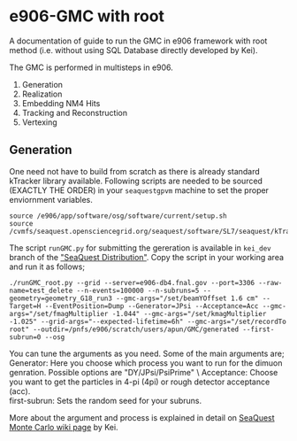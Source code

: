 # e906-GMC with root
A documentation of guide to run the GMC in e906 framework with root method (i.e. without using SQL Database directly developed by Kei). 

The GMC is performed in multisteps in e906.
1. Generation
2. Realization
3. Embedding NM4 Hits
4. Tracking and Reconstruction
5. Vertexing

## Generation

One need not have to build from scratch as there is already standard kTracker library available. Following scripts are needed to be sourced (EXACTLY THE ORDER) in your `seaquestgpvm` machine to set the proper enviornment variables.

```
source /e906/app/software/osg/software/current/setup.sh
source /cvmfs/seaquest.opensciencegrid.org/seaquest/software/SL7/seaquest/kTrackerRun5/setup.sh
``` 

The script `runGMC.py` for submitting the gereration is available in `kei_dev` branch of the ["SeaQuest Distribution"](https://cdcvs.fnal.gov/redmine/projects/seaquest-ktracker/repository/revisions/kei_dev/show). 
Copy the script in your working area and run it as follows;
```
./runGMC_root.py --grid --server=e906-db4.fnal.gov --port=3306 --raw-name=test_delete --n-events=100000 --n-subruns=5 --geometry=geometry_G18_run3 --gmc-args="/set/beamYOffset 1.6 cm" --Target=H --EventPosition=Dump --Generator=JPsi --Acceptance=Acc --gmc-args="/set/fmagMultiplier -1.044" --gmc-args="/set/kmagMultiplier -1.025" --grid-args="--expected-lifetime=6h" --gmc-args="/set/recordTo root" --outdir=/pnfs/e906/scratch/users/apun/GMC/generated --first-subrun=0 --osg
``` 
You can tune the arguments as you need. Some of the main arguments are;\
Generator: Here you choose which process you want to run for the dimuon genration. Possible options are "DY/JPsi/PsiPrime" \ 
Acceptance: Choose you want to get the particles in 4-pi (4pi) or rough detector acceptance (acc).\
first-subrun: Sets the random seed for your subruns.

More about the argument and process is explained in detail on [SeaQuest Monte Carlo wiki page](https://cdcvs.fnal.gov/redmine/projects/seaquest-gmc/wiki/Running_GMC_on_Fermigrid) by Kei.



